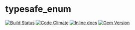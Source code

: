 # typesafe_enum

[![Build Status](https://travis-ci.org/CDLUC3/typesafe_enum.png?branch=master)](https://travis-ci.org/CDLUC3/typesafe_enum)
[![Code Climate](https://codeclimate.com/github/CDLUC3/typesafe_enum.png)](https://codeclimate.com/github/CDLUC3/typesafe_enum)
[![Inline docs](http://inch-ci.org/github/CDLUC3/typesafe_enum.png)](http://inch-ci.org/github/CDLUC3/typesafe_enum)
[![Gem Version](https://img.shields.io/gem/v/typesafe_enum.svg)](https://github.com/CDLUC3/typesafe_enum/releases)

